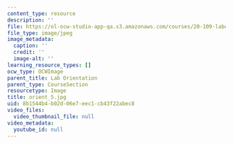 ```yaml
---
content_type: resource
description: ''
file: https://ol-ocw-studio-app-qa.s3.amazonaws.com/courses/20-109-laboratory-fundamentals-in-biological-engineering-spring-2010/8b1544b4b02d06e7eec1cb43f22abec8_orient_5.jpg
file_type: image/jpeg
image_metadata:
  caption: ''
  credit: ''
  image-alt: ''
learning_resource_types: []
ocw_type: OCWImage
parent_title: Lab Orientation
parent_type: CourseSection
resourcetype: Image
title: orient_5.jpg
uid: 8b1544b4-b02d-06e7-eec1-cb43f22abec8
video_files:
  video_thumbnail_file: null
video_metadata:
  youtube_id: null
---
```

